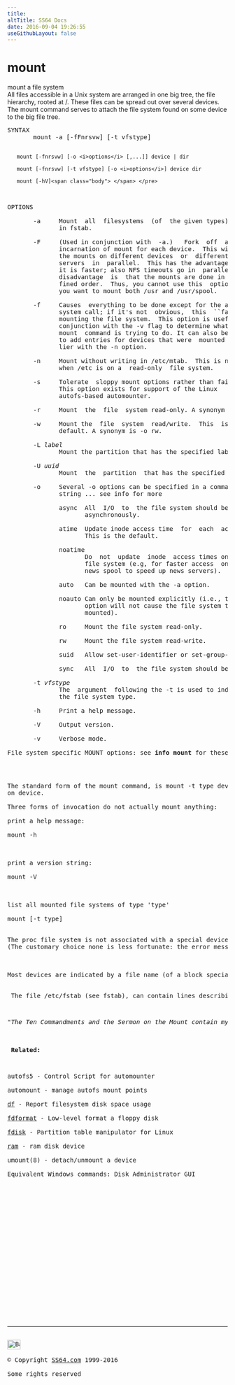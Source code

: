 ```yaml
---
title:
altTitle: SS64 Docs
date: 2016-09-04 19:26:55
useGithubLayout: false
---
```

<!-- #BeginLibraryItem "/Library/head_bash.lbi" --><!-- #EndLibraryItem --><h1>mount</h1> 
<p>mount a file system<span class="body"><br>
  All files accessible in a Unix system are arranged in one big tree, the file 
  hierarchy, rooted at /. These files can be spread out over several devices. 
  The mount command serves to attach the file system found on some device to the 
  big file tree.</span></p>
<pre>SYNTAX
       mount -a [-fFnrsvw] [-t vfstype]

       mount [-fnrsvw] [-o <i>options</i> [,...]] device | dir

       mount [-fnrsvw] [-t vfstype] [-o <i>options</i>] device dir

       mount [-hV]<span class="body"> </span> </pre>
<pre>OPTIONS

       -a     Mount  all  filesystems  (of  the given types) mentioned
              in fstab.

       -F     (Used in conjunction with  -a.)   Fork  off  a  new
              incarnation of mount for each device.  This will do
              the mounts on different devices  or  different  NFS
              servers  in  parallel.  This has the advantage that
              it is faster; also NFS timeouts go in  parallel.  A
              disadvantage  is  that the mounts are done in unde-
              fined order.  Thus, you cannot use this  option  if
              you want to mount both /usr and /usr/spool.

       -f     Causes  everything to be done except for the actual
              system call; if it's not  obvious,  this  ``fakes''
              mounting the file system.  This option is useful in
              conjunction with the -v flag to determine what  the
              mount  command is trying to do. It can also be used
              to add entries for devices that were  mounted  ear-
              lier with the -n option.

       -n     Mount without writing in /etc/mtab.  This is necessary for example
              when /etc is on a  read-only  file system.

       -s     Tolerate  sloppy mount options rather than failing.
              This option exists for support of the Linux
              autofs-based automounter.

       -r     Mount  the  file  system read-only. A synonym is -o ro

       -w     Mount the  file  system  read/write.  This  is  the
              default. A synonym is -o rw.

       -L <i>label</i>
              Mount the partition that has the specified label.

       -U <i>uuid</i>
              Mount  the  partition  that has the specified uuid.

       -o     Several -o options can be specified in a comma separated 
              string ... see info for more

              async  All  I/O  to  the file system should be done
                     asynchronously.

              atime  Update inode access time  for  each  access.
                     This is the default.

              noatime
                     Do  not  update  inode  access times on this
                     file system (e.g, for faster access  on  the
                     news spool to speed up news servers).

              auto   Can be mounted with the -a option.

              noauto Can only be mounted explicitly (i.e., the -a
                     option will not cause the file system to  be
                     mounted).

              ro     Mount the file system read-only.

              rw     Mount the file system read-write.

              suid   Allow set-user-identifier or set-group-identifier bits to take effect.

              sync   All  I/O  to  the file system should be done synchronously.

       -t <i>vfstype</i>
              The  argument  following the -t is used to indicate
              the file system type.

       -h     Print a help message.

       -V     Output version.

       -v     Verbose mode.

File system specific MOUNT options: see <b>info mount</b> for these</pre>
<p>The standard form of the mount command, is mount -t type device dir This tells the kernel to attach the file system found  on device (which is of type type) at the directory dir. The previous contents  (if any) and owner and mode of dir become invisible, and as long as this file system remains mounted, the pathname dir refers to the root of the file system 
on device.<br><br>Three forms of invocation do not actually mount anything:<br><br>print a help message:<br>
<span class="code">mount -h</span><br>
<br>
print a version string:<br>
<span class="code">mount -V</span><br>
<br>
list all mounted file systems of type 'type'<br>
<span class="code">mount [-t type]</span><br>
<br>The proc file system is not associated with a special device, and when mounting it, an arbitrary keyword, such as proc can be used instead of a device specification. 
(The customary choice none is less fortunate: the error message `none busy' from umount can be confusing.)<br>
<br>
Most devices are indicated by a file name (of a block special device), like /dev/sda1, but there are other possibilities. For example, in the case of an NFS mount, device might look like knuth.cwi.nl:/dir. It is possible to indicate a block special device using its volume label or UUID (see the -L and -U options below).<br>
<br> The file /etc/fstab (see fstab), can contain lines describing what devices are usually mounted where, using which options.</p>
<p><i class="quote">"The Ten Commandments and the Sermon on the Mount contain my religion" ~ John Adams</i><br>
  <br>
<b> Related:</b></p>
<p>autofs5 - Control Script for automounter<br>
automount - manage autofs mount points<br>
<a href="df.html">df</a> - Report filesystem disk space usage<br>
<a href="fdformat.html">fdformat</a> - Low-level format a floppy disk<br>
<a href="fdisk.html">fdisk</a> - Partition table manipulator for Linux<br>
<a href="ram.html">ram</a> - ram disk device <br>
<span class="body">umount(8) - detach/u</span>nmount a device<br>
Equivalent Windows commands: Disk Administrator GUI</p><!-- #BeginLibraryItem "/Library/foot_bash.lbi" --><p>
<!-- bash300 -->
<ins class="adsbygoogle" style="display:inline-block;width:300px;height:250px" data-ad-client="ca-pub-6140977852749469" data-ad-slot="4615356305"></ins>
<script>
(adsbygoogle = window.adsbygoogle || []).push({});
</script></p>
<hr>
<div id="bl" class="footer"><a href="mount.html#"><img src="../images/top.png" width="30" height="22" alt="Back to the Top"></a></div>
<div id="br" class="footer, tagline">© Copyright <a href="http://ss64.com/">SS64.com</a> 1999-2016<br>
Some rights reserved</div><!-- #EndLibraryItem -->

